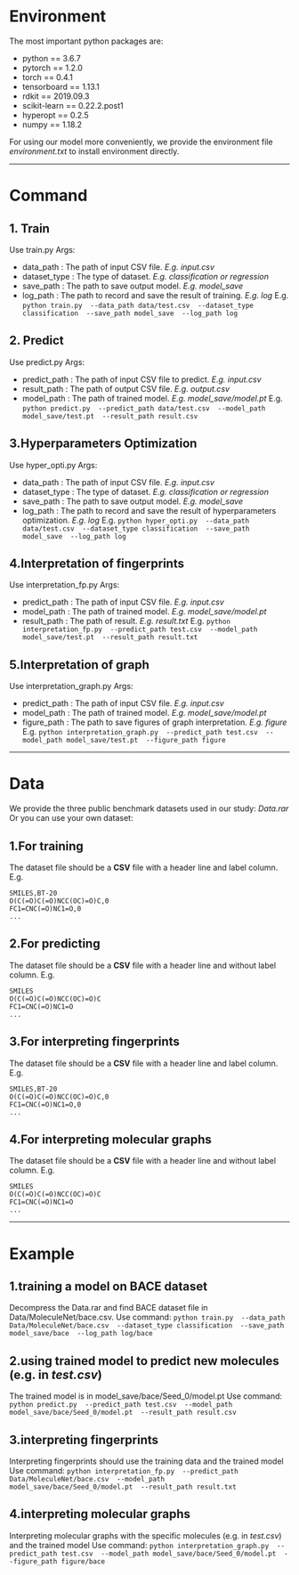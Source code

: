 # **Environment**

The most important python packages are:
- python == 3.6.7
- pytorch == 1.2.0
- torch == 0.4.1
- tensorboard == 1.13.1
- rdkit == 2019.09.3
- scikit-learn == 0.22.2.post1
- hyperopt == 0.2.5
- numpy == 1.18.2

For using our model more conveniently, we provide the environment file *environment.txt* to install environment directly.

---
# **Command**

## **1. Train**
Use train.py
Args:
  - data_path : The path of input CSV file. *E.g. input.csv*
  - dataset_type : The type of dataset. *E.g. classification  or  regression*
  - save_path : The path to save output model. *E.g. model_save*
  - log_path : The path to record and save the result of training. *E.g. log*
E.g.
`python train.py  --data_path data/test.csv  --dataset_type classification  --save_path model_save  --log_path log`

## **2. Predict**
Use predict.py
Args:
  - predict_path : The path of input CSV file to predict. *E.g. input.csv*
  - result_path : The path of output CSV file. *E.g. output.csv*
  - model_path : The path of trained model. *E.g. model_save/model.pt*
E.g.
`python predict.py  --predict_path data/test.csv  --model_path model_save/test.pt  --result_path result.csv`

## **3.Hyperparameters Optimization**
Use hyper_opti.py
Args:
  - data_path : The path of input CSV file. *E.g. input.csv*
  - dataset_type : The type of dataset. *E.g. classification  or  regression*
  - save_path : The path to save output model. *E.g. model_save*
  - log_path : The path to record and save the result of hyperparameters optimization. *E.g. log*
E.g.
`python hyper_opti.py  --data_path data/test.csv  --dataset_type classification  --save_path model_save  --log_path log`

## **4.Interpretation of fingerprints**
Use interpretation_fp.py
Args:
  - predict_path : The path of input CSV file. *E.g. input.csv*
  - model_path : The path of trained model. *E.g. model_save/model.pt*
  - result_path : The path of result. *E.g. result.txt*
E.g.
`python interpretation_fp.py  --predict_path test.csv  --model_path model_save/test.pt  --result_path result.txt`

## **5.Interpretation of graph**
Use interpretation_graph.py
Args:
  - predict_path : The path of input CSV file. *E.g. input.csv*
  - model_path : The path of trained model. *E.g. model_save/model.pt*
  - figure_path : The path to save figures of graph interpretation. *E.g. figure*
E.g.
`python interpretation_graph.py  --predict_path test.csv  --model_path model_save/test.pt  --figure_path figure`

---
# **Data**

We provide the three public benchmark datasets used in our study: *Data.rar*
Or you can use your own dataset:
## 1.For training
The dataset file should be a **CSV** file with a header line and label column. E.g.
```
SMILES,BT-20
O(C(=O)C(=O)NCC(OC)=O)C,0
FC1=CNC(=O)NC1=O,0
...
```
## 2.For predicting
The dataset file should be a **CSV** file with a header line and without label column. E.g.
```
SMILES
O(C(=O)C(=O)NCC(OC)=O)C
FC1=CNC(=O)NC1=O
...
```
## 3.For interpreting fingerprints
The dataset file should be a **CSV** file with a header line and label column. E.g.
```
SMILES,BT-20
O(C(=O)C(=O)NCC(OC)=O)C,0
FC1=CNC(=O)NC1=O,0
...
```
## 4.For interpreting molecular graphs
The dataset file should be a **CSV** file with a header line and without label column. E.g.
```
SMILES
O(C(=O)C(=O)NCC(OC)=O)C
FC1=CNC(=O)NC1=O
...
```

---
# **Example**
## 1.training a model on BACE dataset
Decompress the Data.rar and find BACE dataset file in Data/MoleculeNet/bace.csv.
Use command:
`python train.py  --data_path Data/MoleculeNet/bace.csv  --dataset_type classification  --save_path model_save/bace  --log_path log/bace`

## 2.using trained model to predict new molecules (e.g. in *test.csv*)
The trained model is in model_save/bace/Seed_0/model.pt
Use command:
`python predict.py  --predict_path test.csv  --model_path model_save/bace/Seed_0/model.pt  --result_path result.csv`

## 3.interpreting fingerprints
Interpreting fingerprints should use the training data and the trained model
Use command:
`python interpretation_fp.py  --predict_path Data/MoleculeNet/bace.csv  --model_path model_save/bace/Seed_0/model.pt  --result_path result.txt`

## 4.interpreting molecular graphs
Interpreting molecular graphs with the specific molecules (e.g. in *test.csv*) and the trained model
Use command:
`python interpretation_graph.py  --predict_path test.csv  --model_path model_save/bace/Seed_0/model.pt  --figure_path figure/bace`

